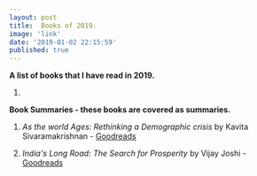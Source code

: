 ```yaml
---
layout: post
title:  Books of 2019.
image: 'link'
date: '2019-01-02 22:15:59'
published: true
---
```

**A list of books that I have read in 2019.**

1.

**Book Summaries - these books are covered as summaries.**

1. *As the world Ages: Rethinking a Demographic crisis* by Kavita Sivaramakrishnan - [Goodreads](https://www.goodreads.com/book/show/36738579-as-the-world-ages) 

2. *India's Long Road: The Search for Prosperity* by Vijay Joshi - [Goodreads](https://www.goodreads.com/book/show/31343381-india-s-long-road)

